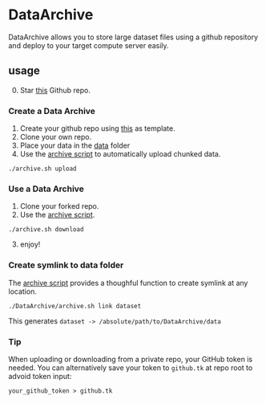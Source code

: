 # DataArchive
DataArchive allows you to store large dataset files using a github repository and deploy to your target compute server easily.

## usage
0. Star [this](https://github.com/SheldonFung98/DataArchive) Github repo.

### Create a Data Archive
1. Create your github repo using [this](https://github.com/SheldonFung98/DataArchive) as template.
2. Clone your own repo.
3. Place your data in the [data](data) folder
4. Use the [archive script](archive.sh) to automatically upload chunked data.
```
./archive.sh upload
```

### Use a Data Archive

1. Clone your forked repo.
2. Use the [archive script](archive.sh).
```
./archive.sh download
```
3. enjoy!

### Create symlink to data folder
The [archive script](archive.sh) provides a thoughful function to create symlink at any location.
```
./DataArchive/archive.sh link dataset
```
This generates `dataset -> /absolute/path/to/DataArchive/data`

### Tip
When uploading or downloading from a private repo, your GitHub token is needed. You can alternatively save your token to `github.tk` at repo root to advoid token input:
```
your_github_token > github.tk
```